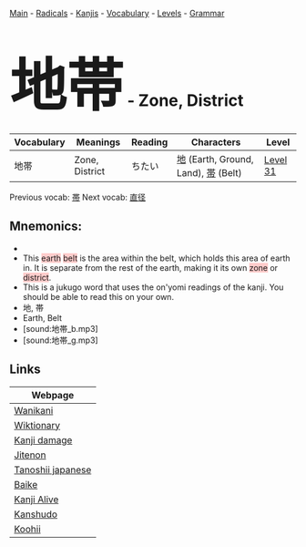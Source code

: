 <style> bigfont {font-size: 100px}</style>
[Main](../README.md) -
[Radicals](../radicals.md) -
[Kanjis](../kanjis.md) -
[Vocabulary](../vocabulary.md) -
[Levels](../levels.md) -
[Grammar](../grammar.md)
# <bigfont> 地帯</bigfont> - Zone, District 

| Vocabulary | Meanings | Reading | Characters | Level |
| --- | --- | --- | --- | --- |
| 地帯 | Zone, District | ちたい |  [地](../kanjis/地.md) (Earth, Ground, Land), [帯](../kanjis/帯.md) (Belt) | [Level 31](../levels/wk_level31.md) |

Previous vocab: [帯](帯.md) Next vocab: [直径](直径.md) 

## Mnemonics:

* 
* This <span style="background-color:#ffcccb"> earth</span> <span style="background-color:#ffcccb"> belt</span> is the area within the belt, which holds this area of earth in. It is separate from the rest of the earth, making it its own <span style="background-color:#ffcccb"> zone</span> or <span style="background-color:#ffcccb"> district</span>.
* This is a jukugo word that uses the on'yomi readings of the kanji. You should be able to read this on your own.
* 地, 帯
* Earth, Belt
* [sound:地帯_b.mp3]
* [sound:地帯_g.mp3]


## Links 

| Webpage |
| --- |
| [Wanikani          ](https://www.wanikani.com/kanji/地帯) |
| [Wiktionary        ](https://en.wiktionary.org/wiki/地帯) |
| [Kanji damage      ](http://www.kanjidamage.com/kanji/search?utf8=✓&q=地帯) |
| [Jitenon           ](https://jitenon.com/kanji/地帯) |
| [Tanoshii japanese ](https://www.tanoshiijapanese.com/dictionary/kanji.cfm?k=地帯) |
| [Baike             ](https://baike.baidu.com/item/地帯) |
| [Kanji Alive       ](https://app.kanjialive.com/地帯) |
| [Kanshudo          ](https://www.kanshudo.com/searchmn?q=地帯) |
| [Koohii            ](https://kanji.koohii.com/study/kanji/地帯) |
